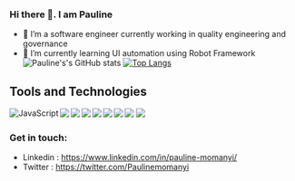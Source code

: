 ### Hi there 👋. I am Pauline

- 🔭 I’m a software engineer currently working in quality engineering and governance
- 🌱 I’m currently learning UI automation using Robot Framework
![Pauline's's GitHub stats](https://github-readme-stats.vercel.app/api?username=Pauline-momanyi&show_icons=true&theme=cobalt)
[![Top Langs](https://github-readme-stats.vercel.app/api/top-langs/?username=Pauline-momanyi&layout=compact)](https://github.com/anuraghazra/github-readme-stats)

## Tools and Technologies

<img align="left" alt="JavaScript" src="https://img.shields.io/badge/javascript-%23323330.svg?style=for-the-badge&logo=javascript&logoColor=%23F7DF1E"/>
<img align="left" src="https://img.shields.io/badge/react-%2320232a.svg?style=for-the-badge&logo=react&logoColor=%2361DAFB"/>
<img align="left" src="https://img.shields.io/badge/node.js-6DA55F?style=for-the-badge&logo=node.js&logoColor=white"/>
<img align="left" src="https://img.shields.io/badge/ruby-%23CC342D.svg?style=for-the-badge&logo=ruby&logoColor=white"/>
<img src="https://img.shields.io/badge/rails-%23CC0000.svg?style=for-the-badge&logo=ruby-on-rails&logoColor=white"/>
<img align="left" src="https://img.shields.io/badge/mysql-%2300f.svg?style=for-the-badge&logo=mysql&logoColor=white"/>
<img align="left" src="https://img.shields.io/badge/html5-%23E34F26.svg?style=for-the-badge&logo=html5&logoColor=white"/>
<img align="left" src="https://img.shields.io/badge/css3-%231572B6.svg?style=for-the-badge&logo=css3&logoColor=white">
<img src="https://img.shields.io/badge/-selenium-%43B02A?style=for-the-badge&logo=selenium&logoColor=white">



### Get in touch:
- Linkedin : https://www.linkedin.com/in/pauline-momanyi/
- Twitter : https://twitter.com/Paulinemomanyi


<!--
**Pauline-momanyi/Pauline-momanyi** is a ✨ _special_ ✨ repository because its `README.md` (this file) appears on your GitHub profile.

Here are some ideas to get you started:

- 🔭 I’m currently working on ...
- 🌱 I’m currently learning UI automation using Robot Framework
- 👯 I’m looking to collaborate on ...
- 🤔 I’m looking for help with ...
- 💬 Ask me about ...
- 📫 How to reach me: ...
- 😄 Pronouns: ...
- ⚡ Fun fact: ...
-->
